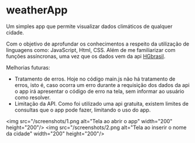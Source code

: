 # weatherApp
Um simples app que permite visualizar dados climáticos de qualquer cidade.

Com o objetivo de aprofundar os conhecimentos a respeito da utilização de linguagens como: JavaScript, Html, CSS.
Além de me familiarizar com funções assíncronas, uma vez que os dados vem da api <a href="https://hgbrasil.com">HGbrasil</a>. 

Melhorias futuras:
 - Tratamento de erros.
     Hoje no código main.js não há tratamento de erros, isto é, caso ocorra um erro durante a requisição dos dados da api o app irá apresentar o código de erro na tela, sem informar ao usuário como resolver.
 - Limitação da API.
     Como foi utilizado uma api gratuita, existem limites de consultas que o app pode fazer, limitando o uso do app.

<img src="/screenshots/1.png alt="Tela ao abrir o app" width="200" height="200"/> <img src="/screenshots/2.png alt="Tela ao inserir o nome da cidade" width="200" height="200"/>
